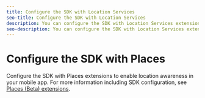 ```yaml
---
title: Configure the SDK with Location Services
seo-title: Configure the SDK with Location Services
description: You can configure the SDK with Location Services extensions to enable location awareness in your mobile app. 
seo-description: You can configure the SDK with Location Services extensions to enable location awareness in your mobile app. 
---
```


# Configure the SDK with Places

Configure the SDK with Places extensions to enable location awareness in your mobile app. For more information including SDK configuration, see [Places \(Beta\) extensions](https://aep-sdks.gitbook.io/docs/using-mobile-extensions/places-extension-1).

